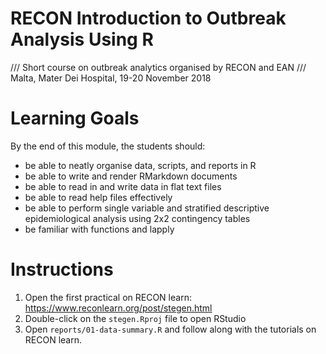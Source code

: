 # RECON Introduction to Outbreak Analysis Using R

/// Short course on outbreak analytics organised by RECON and EAN
/// Malta, Mater Dei Hospital, 19-20 November 2018

# Learning Goals

By the end of this module, the students should:

 - be able to neatly organise data, scripts, and reports in R
 - be able to write and render RMarkdown documents
 - be able to read in and write data in flat text files
 - be able to read help files effectively 
 - be able to perform single variable and stratified descriptive epidemiological
   analysis using 2x2 contingency tables
 - be familiar with functions and lapply

# Instructions

1. Open the first practical on RECON learn: <https://www.reconlearn.org/post/stegen.html>
2. Double-click on the `stegen.Rproj` file to open RStudio
3. Open `reports/01-data-summary.R` and follow along with the tutorials on RECON
   learn.

